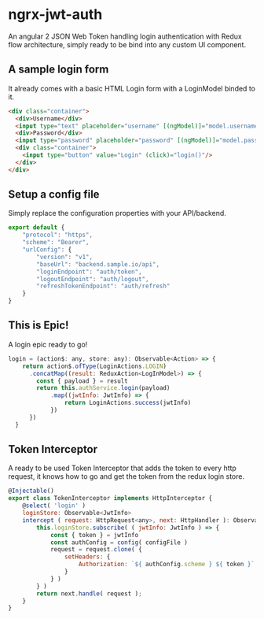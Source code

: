 # ngrx-jwt-auth
An angular 2 JSON Web Token handling login authentication with Redux flow architecture, simply ready to be bind into any custom UI component.

## A sample login form
It already comes with a basic HTML Login form with a LoginModel binded to it.
```html
<div class="container">
  <div>Username</div>
  <input type="text" placeholder="username" [(ngModel)]="model.username" />
  <div>Password</div>
  <input type="password" placeholder="password" [(ngModel)]="model.password" />
  <div class="container">
    <input type="button" value="Login" (click)="login()"/>
  </div>
</div>
```

## Setup a config file
Simply replace the configuration properties with your API/backend.
```javascript
export default {
    "protocol": "https",
    "scheme": "Bearer",
    "urlConfig": {
        "version": "v1",
        "baseUrl": "backend.sample.io/api",
        "loginEndpoint": "auth/token",
        "logoutEndpoint": "auth/logout",
        "refreshTokenEndpoint": "auth/refresh"
    }
}
```

## This is Epic!
A login epic ready to go!
```javascript
login = (action$: any, store: any): Observable<Action> => {
    return action$.ofType(LoginActions.LOGIN)
      .concatMap((result: ReduxAction<LogInModel>) => {
        const { payload } = result
        return this.authService.login(payload)
            .map((jwtInfo: JwtInfo) => {
                return LoginActions.success(jwtInfo)
            })
      })
  }
  ```

## Token Interceptor
A ready to be used Token Interceptor that adds the token to every http request, it knows
how to go and get the token from the redux login store.
```javascript
@Injectable()
export class TokenInterceptor implements HttpInterceptor {
    @select( 'login' )
    loginStore: Observable<JwtInfo>
    intercept ( request: HttpRequest<any>, next: HttpHandler ): Observable<HttpEvent<any>> {
        this.loginStore.subscribe( ( jwtInfo: JwtInfo ) => {
            const { token } = jwtInfo
            const authConfig = config( configFile )
            request = request.clone( {
                setHeaders: {
                    Authorization: `${ authConfig.scheme } ${ token }`
                }
            } )
        } )
        return next.handle( request );
    }
}
```